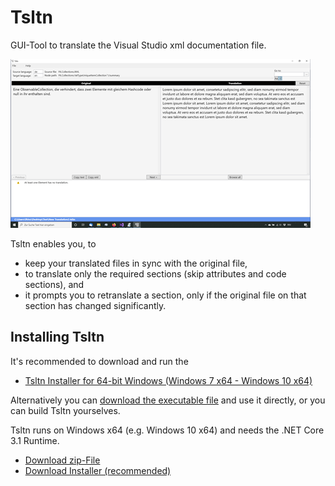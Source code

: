 # Tsltn
GUI-Tool to translate the Visual Studio xml documentation file.

![Screenshot](screenshot.png)

Tsltn enables you, to
* keep your translated files in sync with the original file,
* to translate only the required sections (skip attributes and code sections), and
* it prompts you to retranslate a section, only if the original file on that section has changed significantly.


## Installing Tsltn

It's recommended to download and run the

* [Tsltn Installer for 64-bit Windows (Windows 7 x64 - Windows 10 x64)](./Tsltn/Installer/bin/Standalone/TsltnSetup.exe)

Alternatively you can [download the executable file](./Tsltn/Binaries/) and use it directly, or you can build Tsltn yourselves.

Tsltn runs on Windows x64 (e.g. Windows 10 x64) and needs the .NET Core 3.1 Runtime.

* [Download zip-File]()
* [Download Installer (recommended)]()
        
